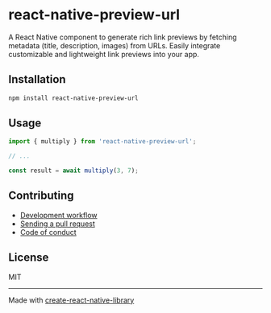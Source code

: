# react-native-preview-url

A React Native component to generate rich link previews by fetching metadata (title, description, images) from URLs. Easily integrate customizable and lightweight link previews into your app.

## Installation


```sh
npm install react-native-preview-url
```


## Usage


```js
import { multiply } from 'react-native-preview-url';

// ...

const result = await multiply(3, 7);
```


## Contributing

- [Development workflow](CONTRIBUTING.md#development-workflow)
- [Sending a pull request](CONTRIBUTING.md#sending-a-pull-request)
- [Code of conduct](CODE_OF_CONDUCT.md)

## License

MIT

---

Made with [create-react-native-library](https://github.com/callstack/react-native-builder-bob)

